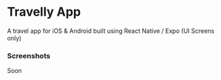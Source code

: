 # Travelly App

A travel app for iOS & Android built using React Native / Expo
(UI Screens only)

### Screenshots

Soon
